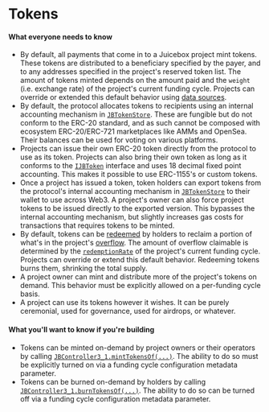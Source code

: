 # Tokens

#### What everyone needs to know

* By default, all payments that come in to a Juicebox project mint tokens. These tokens are distributed to a beneficiary specified by the payer, and to any addresses specified in the project's reserved token list. The amount of tokens minted depends on the amount paid and the `weight` (i.e. exchange rate) of the project's current funding cycle. Projects can override or extended this default behavior using [data sources](/docs/dev/v3/learn/glossary/data-source.md).
* By default, the protocol allocates tokens to recipients using an internal accounting mechanism in [`JBTokenStore`](/docs/dev/v3/api/contracts/jbtokenstore/README.md). These are fungible but do not conform to the ERC-20 standard, and as such cannot be composed with ecosystem ERC-20/ERC-721 marketplaces like AMMs and OpenSea. Their balances can be used for voting on various platforms.
* Projects can issue their own ERC-20 token directly from the protocol to use as its token. Projects can also bring their own token as long as it conforms to the [`IJBToken`](/docs/dev/v3/api/interfaces/ijbtoken.md) interface and uses 18 decimal fixed point accounting. This makes it possible to use ERC-1155's or custom tokens.
* Once a project has issued a token, token holders can export tokens from the protocol's internal accounting mechanism in [`JBTokenStore`](/docs/dev/v3/api/contracts/jbtokenstore/README.md) to their wallet to use across Web3. A project's owner can also force project tokens to be issued directly to the exported version. This bypasses the internal accounting mechanism, but slightly increases gas costs for transactions that requires tokens to be minted.
* By default, tokens can be [redeemed](/docs/dev/v3/learn/glossary/redemption-rate.md) by holders to reclaim a portion of what's in the project's [overflow](/docs/dev/v3/learn/glossary/overflow.md). The amount of overflow claimable is determined by the [`redemptionRate`](/docs/dev/v3/learn/glossary/redemption-rate.md) of the project's current funding cycle. Projects can override or extend this default behavior. Redeeming tokens burns them, shrinking the total supply.
* A project owner can mint and distribute more of the project's tokens on demand. This behavior must be explicitly allowed on a per-funding cycle basis.
* A project can use its tokens however it wishes. It can be purely ceremonial, used for governance, used for airdrops, or whatever.

#### What you'll want to know if you're building

* Tokens can be minted on-demand by project owners or their operators by calling [`JBController3_1.mintTokensOf(...)`](/docs/dev/v3/api/contracts/or-controllers/jbcontroller3_1.md#minttokensof). The ability to do so must be explicitly turned on via a funding cycle configuration metadata parameter.
* Tokens can be burned on-demand by holders by calling [`JBController3_1.burnTokensOf(...)`](/docs/dev/v3/api/contracts/or-controllers/jbcontroller3_1.md#burntokensof). The ability to do so can be turned off via a funding cycle configuration metadata parameter.
